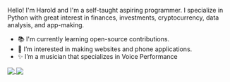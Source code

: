 Hello! I'm Harold and I'm a self-taught aspiring programmer. I specialize in Python with great interest in finances, investments, cryptocurrency, data analysis, and app-making. 

- 📚 I'm currently learning open-source contributions.
- 👀 I’m interested in making websites and phone applications.
- ✨ I’m a musician that specializes in Voice Performance



<a href="https://github.com/ArchaeotheriumSapienter">
  <img align="center" src="https://github-readme-stats.vercel.app/api?username=ArchaeotheriumSapienter &count_private=true &show_icons=true? &theme=react &include_all_commits=true" />
</a>
<a href="https://github.com/ArchaeotheriumSapienter">
  <img align="center" src="https://github-readme-stats.vercel.app/api/top-langs/?username=ArchaeotheriumSapienter &layout=default &theme=react &langs_count=10" />
</a>


<!---
ArchaeotheriumSapienter/ArchaeotheriumSapienter is a ✨ special ✨ repository because its `README.md` (this file) appears on your GitHub profile.
You can click the Preview link to take a look at your changes.
--->
